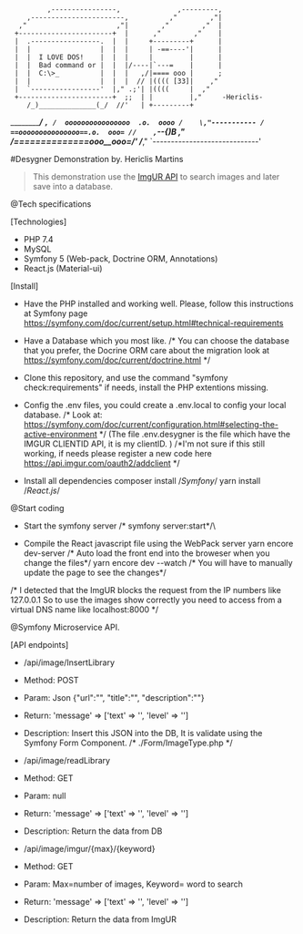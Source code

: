              ,----------------,              ,---------,
        ,-----------------------,          ,"        ,"|
      ,"                      ,"|        ,"        ,"  |
     +-----------------------+  |      ,"        ,"    |
     |  .-----------------.  |  |     +---------+      |
     |  |                 |  |  |     | -==----'|      |
     |  |  I LOVE DOS!    |  |  |     |         |      |
     |  |  Bad command or |  |  |/----|`---=    |      |
     |  |  C:\>_          |  |  |   ,/|==== ooo |      ;
     |  |                 |  |  |  // |(((( [33]|    ,"
     |  `-----------------'  |," .;'| |((((     |  ,"
     +-----------------------+  ;;  | |         |,"     -Hericlis-
        /_)______________(_/  //'   | +---------+
   ___________________________/___  `,
  /  oooooooooooooooo  .o.  oooo /    \,"-----------
 / ==ooooooooooooooo==.o.  ooo= //    ,`\--{)B     ,"
/_==__==========__==_ooo__ooo=_/'     /___________,"
`-----------------------------' 

#Desygner Demonstration by. Hericlis Martins

> This demonstration use the <a href="https://api.imgur.com/">ImgUR API</a> to search images and later save into a database.

@Tech specifications

[Technologies]
- PHP 7.4
- MySQL
- Symfony 5 (Web-pack, Doctrine ORM, Annotations)
- React.js (Material-ui)

[Install]
- Have the PHP installed and working well. Please, follow this instructions at Symfony page https://symfony.com/doc/current/setup.html#technical-requirements

- Have a Database which you most like.
/* You can choose the database that you prefer, the Docrine ORM care about the migration look at https://symfony.com/doc/current/doctrine.html */  

- Clone this repository, and use the command "symfony check:requirements" if needs, install the PHP extentions missing.

- Config the .env files, you could create a .env.local to config your local database. /* Look at: https://symfony.com/doc/current/configuration.html#selecting-the-active-environment */
(The file .env.desygner is the file which have the IMGUR CLIENTID API, it is my clientID. ) /*I'm not sure if this still working, if needs please register a new code here https://api.imgur.com/oauth2/addclient */


- Install all dependencies 
composer install /*Symfony*/
yarn install /*React.js*/

@Start coding

- Start the symfony server /* symfony server:start*/\

- Compile the React javascript file using the WebPack server 
yarn encore dev-server /* Auto load the front end into the broweser when you change the files*/
yarn encore dev --watch /* You will have to manually update the page to see the changes*/

/* I detected that the ImgUR  blocks the request from the IP numbers like 127.0.0.1 So to use the images show correctly you need to access from a virtual DNS name like localhost:8000 */

@Symfony Microservice API.

[API endpoints]

- /api/image/InsertLibrary 
- Method: POST
- Param: Json {"url":"", "title":"", "description":""}
- Return: 'message' => ['text' => '', 'level' => '']
- Description: Insert this JSON into the DB, It is validate using the Symfony Form Component. /* ./Form/ImageType.php */

- /api/image/readLibrary
- Method: GET 
- Param: null
- Return: 'message' => ['text' => '', 'level' => '']
- Description: Return the data from DB

- /api/image/imgur/{max}/{keyword}
- Method: GET 
- Param: Max=number of images, Keyword= word to search
- Return: 'message' => ['text' => '', 'level' => '']
- Description: Return the data from ImgUR
